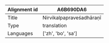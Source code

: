 |Alignment id | A6B690DA6
| --- | --- 
|Title | Nirvikalpapraveśadhāraṇī 
|Type | translation
|Languages | ['zh', 'bo', 'sa']